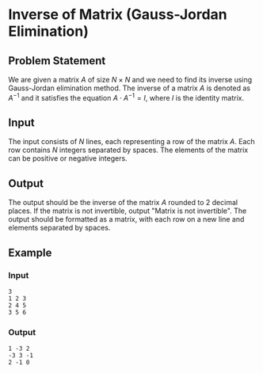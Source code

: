 # Inverse of Matrix (Gauss-Jordan Elimination)

## Problem Statement

We are given a matrix $A$ of size $N \times N$ and we need to find its inverse using Gauss-Jordan elimination method. The inverse of a matrix $A$ is denoted as $A^{-1}$ and it satisfies the equation $A \cdot A^{-1} = I$, where $I$ is the identity matrix.

## Input

The input consists of $N$ lines, each representing a row of the matrix $A$. Each row contains $N$ integers separated by spaces. The elements of the matrix can be positive or negative integers.

## Output

The output should be the inverse of the matrix $A$ rounded to 2 decimal places. If the matrix is not invertible, output "Matrix is not invertible". The output should be formatted as a matrix, with each row on a new line and elements separated by spaces.

## Example

### Input

```
3
1 2 3
2 4 5
3 5 6
```

### Output

```
1 -3 2
-3 3 -1
2 -1 0
```
